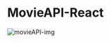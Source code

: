 # MovieAPI-React

![movieAPI-img](https://user-images.githubusercontent.com/95435166/224487591-c8b5648c-4347-4b18-81bd-a5acba7c0c84.png)
